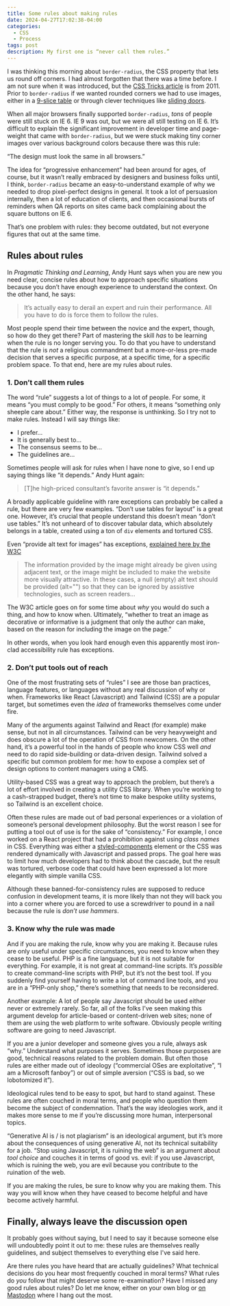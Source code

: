 ```yaml
---
title: Some rules about making rules
date: 2024-04-27T17:02:38-04:00
categories:
  - CSS
  - Process
tags: post
description: My first one is “never call them rules.”
---
```


I was thinking this morning about `border-radius`, the CSS property that lets us round off corners. I had almost forgotten that there was a time before. I am not sure when it was introduced, but the [CSS Tricks article](https://css-tricks.com/almanac/properties/b/border-radius/) is from 2011. Prior to `border-radius` if we wanted rounded corners we had to use images, either in a [9-slice table](https://thudfactor.com/posts/2023/11/goodbye-postcss/table-based-layout-for-elements) or through clever techniques like [sliding doors](https://thudfactor.com/posts/2023/11/goodbye-postcss/table-based-layout-for-elements).

When all major browsers finally supported `border-radius`, _tons_ of people were still stuck on IE 6. IE 9 was out, but we were all still testing on IE 6. It’s difficult to explain the significant improvement in developer time and page-weight that came with `border-radius`, but we were stuck making tiny corner images over various background colors because there was this rule:

“The design must look the same in all browsers.”

The idea for “progressive enhancement” had been around for ages, of course, but it wasn’t really embraced by designers and business folks until, I think, `border-radius` became an easy-to-understand example of why we needed to drop pixel-perfect designs in general. It took a lot of persuasion internally, then a lot of education of clients, and then occasional bursts of reminders when QA reports on sites came back complaining about the square buttons on IE 6.

That’s one problem with rules: they become outdated, but not everyone figures that out at the same time.

## Rules about rules

In _Pragmatic Thinking and Learning_, Andy Hunt says when you are new you need clear, concise rules about how to approach specific situations because you don’t have enough experience to understand the context. On the other hand, he says:

> It’s actually easy to derail an expert and ruin their performance. All you have to do is force them to follow the rules.

Most people spend their time between the novice and the expert, though, so how do they get there? Part of mastering the skill _has_ to be learning when the rule is no longer serving you. To do that you have to understand that the rule is _not_ a religious commandment but a more-or-less pre-made decision that serves a specific purpose, at a specific time, for a specific problem space. To that end, here are my rules about rules.

### 1. Don’t call them rules

The word “rule” suggests a lot of things to a lot of people. For some, it means “you must comply to be good.” For others, it means “something only sheeple care about.” Either way, the response is unthinking. So I try not to make rules. Instead I will say things like:

- I prefer…
- It is generally best to…
- The consensus seems to be…
- The guidelines are…

Sometimes people will ask for rules when I have none to give, so I end up saying things like “it depends.” Andy Hunt again:

> [T]he high-priced consultant’s favorite answer is “it depends.”

A broadly applicable guideline with rare exceptions can probably be called a rule, but there are very few examples. “Don’t use tables for layout” is a great one. However, it’s crucial that people understand this doesn’t mean “don’t use tables.” It’s not unheard of to discover tabular data, which absolutely belongs in a table, created using a ton of `div` elements and tortured CSS.

Even “provide alt text for images” has exceptions, [explained here by the W3C](https://www.w3.org/WAI/tutorials/images/decorative/)

> The information provided by the image might already be given using adjacent text, or the image might be included to make the website more visually attractive. In these cases, a null (empty) alt text should be provided (alt="") so that they can be ignored by assistive technologies, such as screen readers…

The W3C article goes on for some time about _why_ you would do such a thing, and how to know when. Ultimately, “whether to treat an image as decorative or informative is a judgment that only the author can make, based on the reason for including the image on the page.”

In other words, when you look hard enough even this apparently most iron-clad accessibility rule has exceptions.

### 2. Don’t put tools out of reach

One of the most frustrating sets of “rules” I see are those ban practices, language features, or languages without any real discussion of why or when. Frameworks like React (Javascript) and Tailwind (CSS) are a popular target, but sometimes even the _idea_ of frameworks themselves come under fire.

Many of the arguments against Tailwind and React (for example) make sense, but not in all circumstances. Tailwind can be very heavyweight and does obscure a lot of the operation of CSS from newcomers. On the other hand, it’s a powerful tool in the hands of people who know CSS well _and_ need to do rapid side-building or data-driven design. Tailwind solved a specific but common problem for me: how to expose a complex set of design options to content managers using a CMS.

Utility-based CSS was a great way to approach the problem, but there’s a lot of effort involved in creating a utility CSS library. When you’re working to a cash-strapped budget, there’s not time to make bespoke utility systems, so Tailwind is an excellent choice.

Often these rules are made out of bad personal experiences or a violation of someone’s personal development philosophy. But the worst reason I see for putting a tool out of use is for the sake of “consistency.” For example, I once worked on a React project that had a prohibition against using _class names_ in CSS. Everything was either a [styled-components](https://styled-components.com/) element or the CSS was rendered dynamically with Javascript and passed props. The goal here was to limit how much developers had to think about the cascade, but the result was tortured, verbose code that could have been expressed a lot more elegantly with simple vanilla CSS.

Although these banned-for-consistency rules are supposed to reduce confusion in development teams, it is more likely than not they will back you into a corner where you are forced to use a screwdriver to pound in a nail because the rule is _don’t use hammers_.

### 3. Know why the rule was made

And if you are making the rule, know why you are making it. Because rules are only useful under specific circumstances, you need to know when they cease to be useful. PHP is a fine language, but it is not suitable for everything. For example, it is not great at command-line scripts. It’s _possible_ to create command-line scripts with PHP, but it’s not the best tool. If you suddenly find yourself having to write a lot of command line tools, and you are in a “PHP-only shop,” there’s something that needs to be reconsidered.

Another example: A lot of people say Javascript should be used either never or extremely rarely. So far, all of the folks I’ve seen making this argument develop for article-based or content-driven web sites; none of them are using the web platform to write software. Obviously people writing software are going to need Javascript.

If you are a junior developer and someone gives you a rule, always ask “why.” Understand what purposes it serves. Sometimes those purposes are good, technical reasons related to the problem domain. But often those rules are either made out of ideology (“commercial OSes are exploitative”, “I am a Microsoft fanboy”) or out of simple aversion (“CSS is bad, so we lobotomized it”).

Ideological rules tend to be easy to spot, but hard to stand against. These rules are often couched in moral terms, and people who question them become the subject of condemnation. That’s the way ideologies work, and it makes more sense to me if you’re discussing more human, interpersonal topics.

“Generative AI is / is not plagiarism” is an ideological argument, but it’s more about the consequences of using generative AI, not its technical suitability for a job. “Stop using Javascript, it is ruining the web” is an argument about _tool choice_ and couches it in terms of good vs. evil: if you use Javascript, which is ruining the web, you are evil because you contribute to the ruination of the web.

If you are making the rules, be sure to know why you are making them. This way you will know when they have ceased to become helpful and have become actively harmful.

## Finally, always leave the discussion open

It probably goes without saying, but I need to say it because someone else will undoubtedly point it out to me: these rules are themselves really guidelines, and subject themselves to everything else I've said here.

Are there rules you have heard that are actually guidelines? What technical decisions do you hear most frequently couched in moral terms? What rules do _you_ follow that might deserve some re-examination? Have I missed any good rules about rules? Do let me know, either on your own blog or [on Mastodon](https://hachyderm.io/@thudfactor) where I hang out the most.
